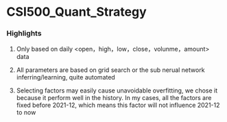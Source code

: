 # CSI500_Quant_Strategy

### Highlights
1. Only based on daily <open，high，low，close，volunme，amount> data
   
2. All parameters are based on grid search or the sub nerual network inferring/learning, quite automated

3. Selecting factors may easily cause unavoidable overfitting, we chose it because it perform well in the history. In my cases, all the factors are fixed before 2021-12, which means this factor will not influence 2021-12 to now
